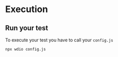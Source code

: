 # Execution

## Run your test

To execute your test you have to call your `config.js`

```bash
npx wdio config.js
```
